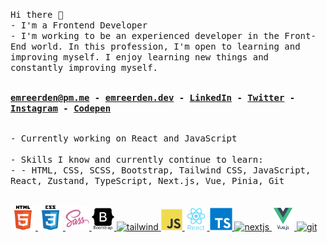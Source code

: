 <samp>Hi there 👋</samp> <br>
<samp> - I'm a Frontend Developer</samp> <br>
<samp> - I'm working to be an experienced developer in the Front-End world. In this profession, I'm open to learning and improving myself. I enjoy learning new things and constantly improving myself.</samp> <br><br>

<samp> <b> <a href="mailto:emreerden@pm.me">emreerden@pm.me</a> - <a href="https://emreerden.dev/" target="_blank" rel="noreferrer">emreerden.dev</a> - <a href="https://linkedin.com/in/Wiazeph" target="_blank" rel="noreferrer">LinkedIn</a> - <a href="https://twitter.com/Wiazeph" target="_blank" rel="noreferrer">Twitter</a> - <a href="https://instagram.com/Wiazeph" target="_blank" rel="noreferrer">Instagram</a> - <a href="https://codepen.io/Wiazeph" target="_blank" rel="noreferrer">Codepen</a> </b> </samp> <br><br>

<samp> - Currently working on React and JavaScript </samp> <br><br>
<samp> - Skills I know and currently continue to learn:</samp> <br>
<samp> - - HTML, CSS, SCSS, Bootstrap, Tailwind CSS, JavaScript, React, Zustand, TypeScript, Next.js, Vue, Pinia, Git</samp> <br><br>

<a href="https://www.w3.org/html/" target="_blank" rel="noreferrer"> <img src="https://raw.githubusercontent.com/devicons/devicon/master/icons/html5/html5-original-wordmark.svg" alt="html5" width="40" height="40"/> </a>
<a href="https://www.w3schools.com/css/" target="_blank" rel="noreferrer"> <img src="https://raw.githubusercontent.com/devicons/devicon/master/icons/css3/css3-original-wordmark.svg" alt="css3" width="40" height="40"/> </a>
<a href="https://sass-lang.com" target="_blank" rel="noreferrer"> <img src="https://raw.githubusercontent.com/devicons/devicon/master/icons/sass/sass-original.svg" alt="sass" width="38" height="38"/> </a>
<a href="https://getbootstrap.com" target="_blank" rel="noreferrer"> <img src="https://raw.githubusercontent.com/devicons/devicon/master/icons/bootstrap/bootstrap-plain-wordmark.svg" alt="bootstrap" width="36" height="36"/> </a>
<a href="https://tailwindcss.com/" target="_blank" rel="noreferrer"> <img src="https://www.vectorlogo.zone/logos/tailwindcss/tailwindcss-icon.svg" alt="tailwind" width="40" height="40"/> </a>
<a href="https://developer.mozilla.org/en-US/docs/Web/JavaScript" target="_blank" rel="noreferrer"> <img src="https://raw.githubusercontent.com/devicons/devicon/master/icons/javascript/javascript-original.svg" alt="javascript" width="34" height="34"/> </a>
<a href="https://reactjs.org/" target="_blank" rel="noreferrer"> <img src="https://raw.githubusercontent.com/devicons/devicon/master/icons/react/react-original-wordmark.svg" alt="react" width="36" height="36"/> </a>
<a href="https://www.typescriptlang.org/" target="_blank" rel="noreferrer"> <img src="https://raw.githubusercontent.com/devicons/devicon/master/icons/typescript/typescript-original.svg" alt="typescript" width="36" height="36"/> </a>
<a href="https://nextjs.org/" target="_blank" rel="noreferrer"> <img src="https://cdn.worldvectorlogo.com/logos/nextjs-2.svg" alt="nextjs" width="36" height="36"/> </a>
<a href="https://vuejs.org/" target="_blank" rel="noreferrer"> <img src="https://raw.githubusercontent.com/devicons/devicon/master/icons/vuejs/vuejs-original-wordmark.svg" alt="vuejs" width="36" height="36"/> </a>
<a href="https://git-scm.com/" target="_blank" rel="noreferrer"> <img src="https://www.vectorlogo.zone/logos/git-scm/git-scm-icon.svg" alt="git" width="36" height="36"/> </a>
